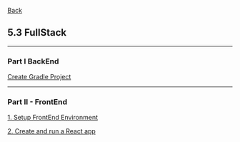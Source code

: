 [Back](../../README.md)

## 5.3 FullStack

<hr>

### Part I BackEnd

[Create Gradle Project](CreateGradleProject.md)

<hr>

### Part II - FrontEnd 

[1. Setup FrontEnd Environment](1_SetupFrontEndEnv.md)

[2. Create and run a React app](2_CreateReactApp.md)
